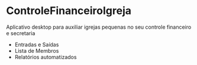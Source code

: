 # ControleFinanceiroIgreja

Aplicativo desktop para auxiliar igrejas pequenas no seu controle financeiro e secretaria

- Entradas e Saídas
- Lista de Membros
- Relatórios automatizados
